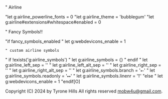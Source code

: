 " Airline 

"let g:airline_powerline_fonts = 0
"let g:airline_theme = 'bubblegum'
"let g:airline#extensions#whitespace#enabled = 0

" Fancy Symbols!!

"if fancy_symbols_enabled
"    let g:webdevicons_enable = 1

    " custom airline symbols
"    if !exists('g:airline_symbols')
"       let g:airline_symbols = {}
"    endif
"    let g:airline_left_sep = ''
"    let g:airline_left_alt_sep = ''
"    let g:airline_right_sep = ''
"    let g:airline_right_alt_sep = ''
"    let g:airline_symbols.branch = '⭠'
"    let g:airline_symbols.readonly = '⭤'
"    let g:airline_symbols.linenr = '⭡'
"else
"    let g:webdevicons_enable = 1
"endif[O]

Copyright (C) 2024 by Tyrone Hills All rights reserved <mobw4u@gmail.com>.

